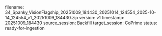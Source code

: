 filename: 34_Spanky_VisionFlagship_20251009_184430_20251014_124554_2025-10-14_124554_v1_20251009_184430.zip
version: v1
timestamp: 20251009_184430
source_session: Backfill
target_session: CoPrime
status: ready-for-ingestion
